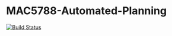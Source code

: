 # MAC5788-Automated-Planning
[![Build Status](https://travis-ci.org/pksm/MAC5788-Automated-Planning.svg?branch=master)](https://travis-ci.org/pksm/MAC5788-Automated-Planning)
